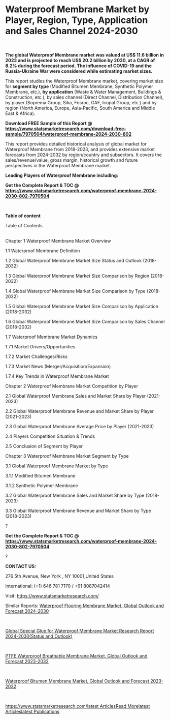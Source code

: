 <h1>Waterproof Membrane Market by Player, Region, Type, Application and Sales Channel 2024-2030</h1><br/><p><strong>The global Waterproof Membrane market was valued at US$ 11.6 billion in 2023 and is projected to reach US$ 20.2 billion by 2030, at a <strong>CAGR</strong> of 8.2% during the forecast period. The influence of COVID-19 and the Russia-Ukraine War were considered while estimating market sizes.</strong></p>
 
 
 
 <p>This report studies the Waterproof Membrane market, covering market size for <strong>segment by type</strong> (Modified Bitumen Membrane, Synthetic Polymer Membrane, etc.), <strong>by application</strong> (Waste & Water Management, Buildings & Construction, etc.), by sales channel (Direct Channel, Distribution Channel), by player (Soprema Group, Sika, Fosroc, GAF, Icopal Group, etc.) and by region (North America, Europe, Asia-Pacific, South America and Middle East & Africa).</p>
 
 
 
 <p><strong>Download FREE Sample of this Report @ <a href="https://www.statsmarketresearch.com/download-free-sample/7970504/waterproof-membrane-2024-2030-802">https://www.statsmarketresearch.com/download-free-sample/7970504/waterproof-membrane-2024-2030-802</a></strong></p>
 
 
 
 <p>This report provides detailed historical analysis of global market for Waterproof Membrane from 2018-2023, and provides extensive market forecasts from 2024-2032 by region/country and subsectors. It covers the sales/revenue/value, gross margin, historical growth and future perspectives in the Waterproof Membrane market.</p>
 
 
 
 <p><strong>Leading Players of Waterproof Membrane including:</strong></p>
 
 
 
 <div><b>Get the Complete Report & TOC @ <a href="https://www.statsmarketresearch.com/waterproof-membrane-2024-2030-802-7970504">https://www.statsmarketresearch.com/waterproof-membrane-2024-2030-802-7970504</a></b></div>
 
 
 
 <p><br />
 
 <b>Table of content</b></p>
 
 
 
 <p>Table of Contents<br />
 
 <br />
 
 Chapter 1 Waterproof Membrane Market Overview<br />
 
 1.1 Waterproof Membrane Definition<br />
 
 1.2 Global Waterproof Membrane Market Size Status and Outlook (2018-2032)<br />
 
 1.3 Global Waterproof Membrane Market Size Comparison by Region (2018-2032)<br />
 
 1.4 Global Waterproof Membrane Market Size Comparison by Type (2018-2032)<br />
 
 1.5 Global Waterproof Membrane Market Size Comparison by Application (2018-2032)<br />
 
 1.6 Global Waterproof Membrane Market Size Comparison by Sales Channel (2018-2032)<br />
 
 1.7 Waterproof Membrane Market Dynamics<br />
 
 1.7.1 Market Drivers/Opportunities<br />
 
 1.7.2 Market Challenges/Risks<br />
 
 1.7.3 Market News (Merger/Acquisition/Expansion)<br />
 
 1.7.4 Key Trends in Waterproof Membrane Market<br />
 
 Chapter 2 Waterproof Membrane Market Competition by Player<br />
 
 2.1 Global Waterproof Membrane Sales and Market Share by Player (2021-2023)<br />
 
 2.2 Global Waterproof Membrane Revenue and Market Share by Player (2021-2023)<br />
 
 2.3 Global Waterproof Membrane Average Price by Player (2021-2023)<br />
 
 2.4 Players Competition Situation & Trends<br />
 
 2.5 Conclusion of Segment by Player<br />
 
 Chapter 3 Waterproof Membrane Market Segment by Type<br />
 
 3.1 Global Waterproof Membrane Market by Type<br />
 
 3.1.1 Modified Bitumen Membrane<br />
 
 3.1.2 Synthetic Polymer Membrane<br />
 
 3.2 Global Waterproof Membrane Sales and Market Share by Type (2018-2023)<br />
 
 3.3 Global Waterproof Membrane Revenue and Market Share by Type (2018-2023)<br />
 
 ? </p>
 
 
 
 <div><b>Get the Complete Report & TOC @ <a href="https://www.statsmarketresearch.com/waterproof-membrane-2024-2030-802-7970504">https://www.statsmarketresearch.com/waterproof-membrane-2024-2030-802-7970504</a></b></div>
 
 
 
 <p>? </p>
 
 
 
 <p><b>CONTACT US:</b><br />
 
 276 5th Avenue, New York , NY 10001,United States<br />
 
 International: (+1) 646 781 7170 / +91 8087042414<br />
 
 Visit: <a href="https://www.statsmarketresearch.com/">https://www.statsmarketresearch.com/</a><br />
 
 Similar Reports: <a href="https://www.statsmarketresearch.com/waterproof-membrane-2024-2030-802-7970504">Waterproof Flooring Membrane Market, Global Outlook and Forecast 2024-2030</a><br />
 
 <br />
 
 <a href="https://www.statsmarketresearch.com/waterproof-membrane-2024-2030-802-7970504">Global Special Glue for Waterproof Membrane Market Research Report 2024-2030(Status and Outlook)</a><br />
 
 <br />
 
 <a href="https://www.statsmarketresearch.com/waterproof-membrane-2024-2030-802-7970504">PTFE Waterproof Breathable Membrane Market, Global Outlook and Forecast 2023-2032</a><br />
 
 <br />
 
 <a href="https://www.statsmarketresearch.com/waterproof-membrane-2024-2030-802-7970504">Waterproof Bitumen Membrane Market, Global Outlook and Forecast 2023-2032</a><br />
 
 <br />
 
 <a href="https://gyeongbokgung.com">https://www.statsmarketresearch.com/</a><a href="https://hallyeomaritime.com">latest Articles</a><a href="https://jingwansa.com">Read More</a><a href="https://nguoiviet.jp/">latest Articles</a><a href="https://www.intelmarketresearch.com/">latest Publications</a></p>